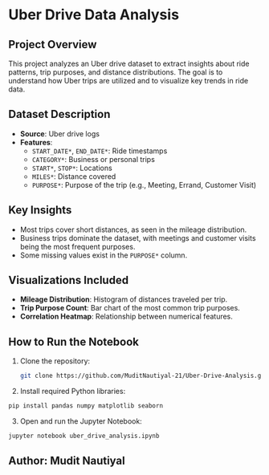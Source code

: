 # Uber Drive Data Analysis

## Project Overview
This project analyzes an Uber drive dataset to extract insights about ride patterns, trip purposes, and distance distributions. The goal is to understand how Uber trips are utilized and to visualize key trends in ride data.

## Dataset Description
- **Source**: Uber drive logs
- **Features**:
  - `START_DATE*`, `END_DATE*`: Ride timestamps
  - `CATEGORY*`: Business or personal trips
  - `START*`, `STOP*`: Locations
  - `MILES*`: Distance covered
  - `PURPOSE*`: Purpose of the trip (e.g., Meeting, Errand, Customer Visit)

## Key Insights
- Most trips cover short distances, as seen in the mileage distribution.
- Business trips dominate the dataset, with meetings and customer visits being the most frequent purposes.
- Some missing values exist in the `PURPOSE*` column.

## Visualizations Included
- **Mileage Distribution**: Histogram of distances traveled per trip.
- **Trip Purpose Count**: Bar chart of the most common trip purposes.
- **Correlation Heatmap**: Relationship between numerical features.

## How to Run the Notebook
1. Clone the repository:
   ```bash
   git clone https://github.com/MuditNautiyal-21/Uber-Drive-Analysis.git

2. Install required Python libraries:
```bash
pip install pandas numpy matplotlib seaborn
```
3. Open and run the Jupyter Notebook:
```bash
jupyter notebook uber_drive_analysis.ipynb
```

## Author: Mudit Nautiyal

